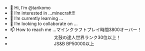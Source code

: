 - 👋 Hi, I’m @tarikomo
- 👀 I’m interested in ...minecraft!!!
- 🌱 I’m currently learning ...
- 💞️ I’m looking to collaborate on ...
- 📫 How to reach me ...マインクラフトプレイ時間3800オーバー！
- 　　　　　　　　　　太鼓の達人世界ランク30位以上！
- 　　　　　　　　　　JS&B BP50000以上

<!---
tarikomo/tarikomo is a ✨ special ✨ repository because its `README.md` (this file) appears on your GitHub profile.
You can click the Preview link to take a look at your changes.
--->
